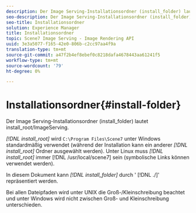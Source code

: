 ```yaml
---
description: Der Image Serving-Installationsordner (install_folder) lautet install_root/ImageServing.
seo-description: Der Image Serving-Installationsordner (install_folder) lautet install_root/ImageServing.
seo-title: Installationsordner
solution: Experience Manager
title: Installationsordner
topic: Scene7 Image Serving - Image Rendering API
uuid: 3e3a5077-f165-42e0-806b-c2cc97aa4f9a
translation-type: tm+mt
source-git-commit: a47f2b4ef8ebef0c8218dafa4678443aa61241f5
workflow-type: tm+mt
source-wordcount: '79'
ht-degree: 0%

---
```



# Installationsordner{#install-folder}

Der Image Serving-Installationsordner (install_folder) lautet install_root/ImageServing.

*[!DNL install_root]* wird  `C:\Program Files\Scene7` unter Windows standardmäßig verwendet (während der Installation kann ein anderer  *[!DNL install_root]* Ordner ausgewählt werden). Unter Linux muss *[!DNL install_root]* immer [!DNL /usr/local/scene7] sein (symbolische Links können verwendet werden).

In diesem Dokument kann *[!DNL install_folder]* durch &#39; [!DNL ./]&#39; repräsentiert werden.

Bei allen Dateipfaden wird unter UNIX die Groß-/Kleinschreibung beachtet und unter Windows wird nicht zwischen Groß- und Kleinschreibung unterschieden.
